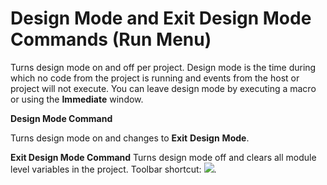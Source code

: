 
# Design Mode and Exit Design Mode Commands (Run Menu)

Turns design mode on and off per project. Design mode is the time during which no code from the project is running and events from the host or project will not execute. You can leave design mode by executing a macro or using the  **Immediate** window.

 **Design Mode Command**

Turns design mode on and changes to  **Exit** **Design** **Mode**.

 **Exit Design Mode Command**
Turns design mode off and clears all module level variables in the project.
Toolbar shortcut: 
![](../images/tbr_dsgm_ZA01201699.gif).
